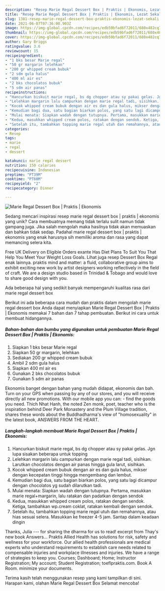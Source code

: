 ```yaml
---
description: "Resep Marie Regal Dessert Box | Praktis | Ekonomis, Lezat Sekali"
title: "Resep Marie Regal Dessert Box | Praktis | Ekonomis, Lezat Sekali"
slug: 1381-resep-marie-regal-dessert-box-praktis-ekonomis-lezat-sekali
date: 2021-06-07T07:36:00.903Z
image: https://img-global.cpcdn.com/recipes/edb59bfad6f72011/680x482cq70/marie-regal-dessert-box-praktis-ekonomis-foto-resep-utama.jpg
thumbnail: https://img-global.cpcdn.com/recipes/edb59bfad6f72011/680x482cq70/marie-regal-dessert-box-praktis-ekonomis-foto-resep-utama.jpg
cover: https://img-global.cpcdn.com/recipes/edb59bfad6f72011/680x482cq70/marie-regal-dessert-box-praktis-ekonomis-foto-resep-utama.jpg
author: Gary Briggs
ratingvalue: 3.6
reviewcount: 15
recipeingredient:
- "1 bks besar Marie regal"
- "50 gr margarin lelehkan"
- "200 gr whipped cream bubuk"
- "2 sdm gula halus"
- "400 ml air es"
- "2 bks chocolatos bubuk"
- "5 sdm air panas"
recipeinstructions:
- "Hancurkan biskuit marie regal, bs dg chopper atau sy pakai gelas. Jgn lupa sisakan beberapa untuk topping"
- "Lelehkan margarin lalu campurkan dengan marie regal tadi, sisihkan. Larutkan chocolatos dengan air panas hingga gula larut, sisihkan."
- "Kocok whipped cream bubuk dengan air es dan gula halus, mikser dengan kecepatan tinggi hingga mengembang dan lembut."
- "Kemudian bagi dua, satu bagian biarkan polos, yang satu lagi dicampur dengan chocolatos yg sudah dilarutkan tadi."
- "Mulai menata: Siapkan wadah dengan tutupnya. Pertama, masukkan marie regal+margarin, lalu ratakan dan padatkan dengan sendok"
- "Kedua, masukkan whipped cream polos, ratakan dengan sendok. Ketiga, tambahkan wp.cream coklat, ratakan kembali dengan sendok."
- "Setelah itu, tambahkan topping marie regal utuh dan remahannya, atau hias sesuai selera. Masukkan ke freezer 4-5 jam. Santap dalam keadaan dingin"
categories:
- Resep
tags:
- marie
- regal
- dessert

katakunci: marie regal dessert 
nutrition: 150 calories
recipecuisine: Indonesian
preptime: "PT39M"
cooktime: "PT60M"
recipeyield: "2"
recipecategory: Dinner

---
```



![Marie Regal Dessert Box | Praktis | Ekonomis](https://img-global.cpcdn.com/recipes/edb59bfad6f72011/680x482cq70/marie-regal-dessert-box-praktis-ekonomis-foto-resep-utama.jpg)

Sedang mencari inspirasi resep marie regal dessert box | praktis | ekonomis yang unik? Cara membuatnya memang tidak terlalu sulit namun tidak gampang juga. Jika salah mengolah maka hasilnya tidak akan memuaskan dan bahkan tidak sedap. Padahal marie regal dessert box | praktis | ekonomis yang enak harusnya sih memiliki aroma dan rasa yang dapat memancing selera kita.

Free UK Delivery on Eligible Orders exante Has Diet Plans To Suit You That Help You Meet Your Weight Loss Goals. Lihat juga resep Dessert Box Regal enak lainnya. praktis mind and matter: a fluid, collaborative group aims to exhibit exciting new work by artist designers working reflectively in the field of craft. We are a design studio based in Trinidad &amp; Tobago and would love to share good design with you.

Ada beberapa hal yang sedikit banyak mempengaruhi kualitas rasa dari marie regal dessert box 

Berikut ini ada beberapa cara mudah dan praktis dalam mengolah marie regal dessert box  Anda dapat menyiapkan Marie Regal Dessert Box | Praktis | Ekonomis memakai 7 bahan dan 7 tahap pembuatan. Berikut ini cara untuk membuat hidangannya.

<!--inarticleads1-->

##### Bahan-bahan dan bumbu yang digunakan untuk pembuatan Marie Regal Dessert Box | Praktis | Ekonomis:

1. Siapkan 1 bks besar Marie regal
1. Siapkan 50 gr margarin, lelehkan
1. Sediakan 200 gr whipped cream bubuk
1. Ambil 2 sdm gula halus
1. Siapkan 400 ml air es
1. Gunakan 2 bks chocolatos bubuk
1. Gunakan 5 sdm air panas


Ekonomis banget dengan bahan yang mudah didapat, ekonomis dan bah. Turn on your GPS when passing by any of our stores, and you will receive directly all new promotions. With our mobile app you can: - find the goods you need. Thich Nhat Hanh, the noted Zen monk, poet, teacher who is the inspiration behind Deer Park Monastery and the Plum Village tradition, shares these words about the Buddhadharma&#39;s view of &#34;homosexuality&#34; in the latest book, ANSWERS FROM THE HEART. 

<!--inarticleads2-->

##### Langkah-langkah membuat Marie Regal Dessert Box | Praktis | Ekonomis:

1. Hancurkan biskuit marie regal, bs dg chopper atau sy pakai gelas. Jgn lupa sisakan beberapa untuk topping
1. Lelehkan margarin lalu campurkan dengan marie regal tadi, sisihkan. Larutkan chocolatos dengan air panas hingga gula larut, sisihkan.
1. Kocok whipped cream bubuk dengan air es dan gula halus, mikser dengan kecepatan tinggi hingga mengembang dan lembut.
1. Kemudian bagi dua, satu bagian biarkan polos, yang satu lagi dicampur dengan chocolatos yg sudah dilarutkan tadi.
1. Mulai menata: Siapkan wadah dengan tutupnya. Pertama, masukkan marie regal+margarin, lalu ratakan dan padatkan dengan sendok
1. Kedua, masukkan whipped cream polos, ratakan dengan sendok. Ketiga, tambahkan wp.cream coklat, ratakan kembali dengan sendok.
1. Setelah itu, tambahkan topping marie regal utuh dan remahannya, atau hias sesuai selera. Masukkan ke freezer 4-5 jam. Santap dalam keadaan dingin


Thanks, Julia --- for sharing the dharma for us to read! excerpt from Thay&#39;s new book Answers… Praktis Allied Health has solutions for risk, safety and wellness for your workforce. Our allied health professionals are medical experts who understand requirements to establish care needs related to compensable injuries and workplace illnesses and injuries. We have a range of strategies to keep you. Courses; Dashboard; Home; Instructor Registration; My account; Student Registration; toeflpraktis.com. Book A Room. minimize your documents. 

Terima kasih telah menggunakan resep yang kami tampilkan di sini. Harapan kami, olahan Marie Regal Dessert Box  Selamat mencoba!
